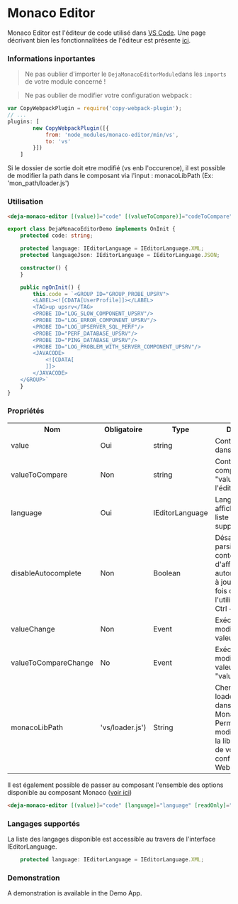 # Monaco Editor
Monaco Editor est l'éditeur de code utilisé dans [VS Code](https://github.com/Microsoft/vscode).
Une page décrivant bien les fonctionnalitées de l'éditeur est présente [ici](https://code.visualstudio.com/docs/editor/editingevolved).

### Informations inportantes 
> Ne pas oublier d'importer le `DejaMonacoEditorModule`dans les `imports` de votre module concerné !

> Ne pas oublier de modifier votre configuration webpack :

```javascript
var CopyWebpackPlugin = require('copy-webpack-plugin');
// ...
plugins: [
        new CopyWebpackPlugin([{
            from: 'node_modules/monaco-editor/min/vs',
            to: 'vs'
        }])
    ]
```

Si le dossier de sortie doit etre modifié (vs enb l'occurence), il est possible de modifier la path dans le composant via 
l'input : monacoLibPath (Ex: 'mon_path/loader.js')

### Utilisation 
```html
<deja-monaco-editor [(value)]="code" [(valueToCompare)]="codeToCompare" [language]="language"></deja-monaco-editor>
```

```typescript
export class DejaMonacoEditorDemo implements OnInit {
    protected code: string;

    protected language: IEditorLanguage = IEditorLanguage.XML;
    protected languageJson: IEditorLanguage = IEditorLanguage.JSON;

    constructor() {
    }

    public ngOnInit() {
		this.code = `<GROUP ID="GROUP_PROBE_UPSRV">
        <LABEL><![CDATA[UserProfile]]></LABEL>
        <TAG>up upsrv</TAG>
        <PROBE ID="LOG_SLOW_COMPONENT_UPSRV"/>
        <PROBE ID="LOG_ERROR_COMPONENT_UPSRV"/>
        <PROBE ID="LOG_UPSERVER_SQL_PERF"/>
        <PROBE ID="PERF_DATABASE_UPSRV"/>
        <PROBE ID="PING_DATABASE_UPSRV"/>
        <PROBE ID="LOG_PROBLEM_WITH_SERVER_COMPONENT_UPSRV"/>
        <JAVACODE>
            <![CDATA[
			]]>
        </JAVACODE>
    </GROUP>`
    }
}
```

### Propriétés

<table>
<tr>
    <th>Nom</th>
    <th>Obligatoire</th>
    <th>Type</th>
    <th>Description</th>
</tr>
<tr>
    <td>value</td>
    <td>Oui</td>
    <td>string</td>
    <td>Contenu a afficher dans l'éditeur</td>
</tr>
<tr>
    <td>valueToCompare</td>
    <td>Non</td>    
    <td>string</td>
    <td>Contenu a comparer avec "value" dans l'éditeur</td>
</tr>
<tr>
    <td>language</td>
    <td>Oui</td>    
    <td>IEditorLanguage</td>
    <td>Langage du code affiché (Voir la liste des langages supportés)</td>
</tr>
<tr>
    <td>disableAutocomplete</td>
    <td>Non</td>
    <td>Boolean</td>
    <td>Désactive le parsing du contenu afin d'afficher une autompletion mise à jour a chaque fois que l'utilisateur saise Ctrl + Espace</td>
</tr>
<tr>
    <td>valueChange</td>
    <td>Non</td>
    <td>Event</td>
    <td>Exécuté lors d'une modification de la valeur de "value"</td>
</tr>
<tr>
    <td>valueToCompareChange</td>
    <td>No</td>
    <td>Event</td>
    <td>Exécuté lors d'une modification de la valeur de "valueToCompare"</td>
</tr>
<tr>
    <td>monacoLibPath</td>
    <td>'vs/loader.js')</td>
    <td>String</td>
    <td>Chemin vers le loader.js situé dans la librairie Monaco Editor. Permet de modifier le path de la lib en fonction de votre configuration Webpack.</td>
</tr>
</table>

Il est également possible de passer au composant l'ensemble des options disponible au composant Monaco ([voir ici](https://microsoft.github.io/monaco-editor/api/interfaces/monaco.editor.ieditoroptions.html#readonly))
```html
<deja-monaco-editor [(value)]="code" [language]="language" [readOnly]="true" [automaticLayout]="true"></deja-monaco-editor>
```

### Langages supportés
La liste des langages disponible est accessible au travers de l'interface IEditorLanguage.
```typescript
    protected language: IEditorLanguage = IEditorLanguage.XML;
```

### Demonstration
A demonstration is available in the Demo App.